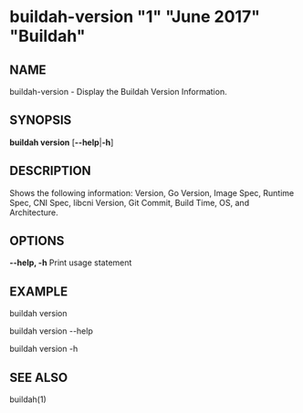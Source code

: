 # buildah-version "1" "June 2017" "Buildah"

## NAME
buildah\-version - Display the Buildah Version Information.

## SYNOPSIS
**buildah version**
[**--help**|**-h**]

## DESCRIPTION
Shows the following information: Version, Go Version, Image Spec, Runtime Spec, CNI Spec, libcni Version, Git Commit, Build Time, OS, and Architecture.

## OPTIONS

**--help, -h**
  Print usage statement

## EXAMPLE

buildah version

buildah version --help

buildah version -h

## SEE ALSO
buildah(1)
